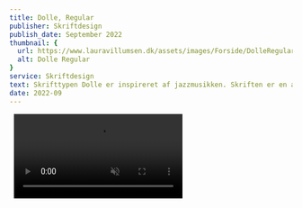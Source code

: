 ```yaml
---
title: Dolle, Regular
publisher: Skriftdesign
publish_date: September 2022
thumbnail: {
  url: https://www.lauravillumsen.dk/assets/images/Forside/DolleRegular_Forside.png,
  alt: Dolle Regular
}
service: Skriftdesign
text: Skrifttypen Dolle er inspireret af jazzmusikken. Skriften er en atypisk skrift og inspireret af klassiske groteske skrifttyper med et anderledes og skævt tvist, som er inspireret af jazz-musikkens skæve uforudsigeligeheder. Skriften er en sans serif-skrift, og er perfekt til overskrifter og display brug. Hvis du ønsker at få licens til skriften, så kontakt mig på laura@lauravillumsen.com.
date: 2022-09
---
```


<img src="https://www.lauravillumsen.dk/assets/images/DolleRegular_underside/1_DolleRegular_underside.png" alt="">
<img src="https://www.lauravillumsen.dk/assets/images/DolleRegular_underside/2_DolleRegular_underside.png" alt="">
<video controls muted autoplay loop>
  <source src="https://www.lauravillumsen.dk/assets/images/DolleRegular_underside/4_DolleRegular_underside_video.mp4" type="video/mp4">
</video>
<img src="https://www.lauravillumsen.dk/assets/images/DolleRegular_underside/4_DolleRegular_underside.png" alt="">
<img src="https://www.lauravillumsen.dk/assets/images/DolleRegular_underside/5_DolleRegular_underside.png" alt="">
